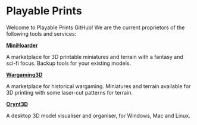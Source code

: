 # Playable Prints

Welcome to Playable Prints GitHub! We are the current proprietors of the following tools and services:

**[MiniHoarder](https://www.minihoarder.com)**

A marketplace for 3D printable miniatures and terrain with a fantasy and sci-fi focus. Backup tools for your existing models.

**[Wargaming3D](https://www.wargaming3d.com)**

A marketplace for historical wargaming. Miniatures and terrain available for 3D printing with some laser-cut patterns for terrain.

**[Orynt3D](https://www.orynt3d.com)**

A desktop 3D model visualiser and organiser, for Windows, Mac and Linux.